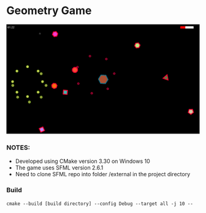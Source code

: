 # Geometry Game

![screenshot](screenshot.png)

### NOTES:
- Developed using CMake version 3.30 on Windows 10
- The game uses SFML version 2.6.1
- Need to clone SFML repo into folder /external in the project directory

### Build
``cmake --build [build directory] --config Debug --target all -j 10 --``
